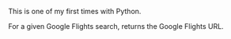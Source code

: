 This is one of my first times with Python.

For a given Google Flights search, returns the Google Flights URL.
